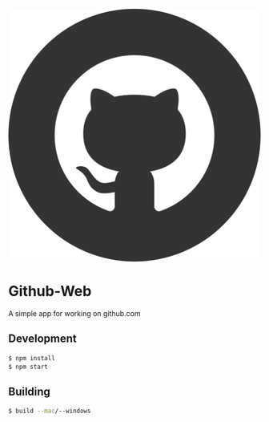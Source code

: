 ![](./build/logo.png)
# Github-Web

A simple app for working on github.com

## Development

```bash
$ npm install
$ npm start
```

## Building

```bash
$ build --mac/--windows
```
